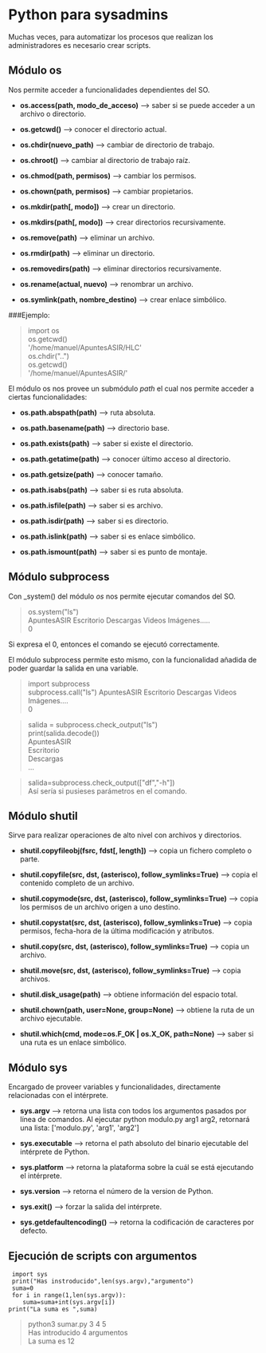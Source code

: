 # Python para sysadmins


Muchas veces, para automatizar los procesos que realizan los administradores
es necesario crear scripts. 

## Módulo os

Nos permite acceder a funcionalidades dependientes del SO.

* **os.access(path, modo_de_acceso)** --> saber si se puede acceder a un archivo o
					directorio.

* **os.getcwd()** --> conocer el directorio actual.

* **os.chdir(nuevo_path)** --> cambiar de directorio de trabajo.

* **os.chroot()** --> cambiar al directorio de trabajo raíz.

* **os.chmod(path, permisos)** --> cambiar los permisos.

* **os.chown(path, permisos)** --> cambiar propietarios.

* **os.mkdir(path[, modo])** --> crear un directorio.

* **os.mkdirs(path[, modo])** --> crear directorios recursivamente.

* **os.remove(path)** --> eliminar un archivo.

* **os.rmdir(path)** --> eliminar un directorio.

* **os.removedirs(path)** --> eliminar directorios recursivamente.

* **os.rename(actual, nuevo)** --> renombrar un archivo.

* **os.symlink(path, nombre_destino)** --> crear enlace simbólico.


###Ejemplo:

> import os  
> os.getcwd()  
> '/home/manuel/ApuntesASIR/HLC'  
> os.chdir("..")  
> os.getcwd()  
> '/home/manuel/ApuntesASIR/'  

El módulo os nos provee un submódulo _path_ el cual nos permite acceder a
ciertas funcionalidades:


* **os.path.abspath(path)** --> ruta absoluta.

* **os.path.basename(path)** --> directorio base.

* **os.path.exists(path)** --> saber si existe el directorio.

* **os.path.getatime(path)** --> conocer último acceso al directorio.

* **os.path.getsize(path)** --> conocer tamaño.

* **os.path.isabs(path)** --> saber si es ruta absoluta.

* **os.path.isfile(path)** --> saber si es archivo.

* **os.path.isdir(path)** --> saber si es directorio.

* **os.path.islink(path)** --> saber si es enlace simbólico.

* **os.path.ismount(path)** --> saber si es punto de montaje.


## Módulo subprocess

Con _system() del módulo _os_ nos permite ejecutar comandos del SO.

> os.system("ls")  
ApuntesASIR Escritorio Descargas Videos Imágenes.....  
0  

Si expresa el 0, entonces el comando se ejecutó correctamente.

El módulo subprocess permite esto mismo, con la funcionalidad añadida de 
poder guardar la salida en una variable.

> import subprocess  
> subprocess.call("ls")
 ApuntesASIR Escritorio Descargas Videos Imágenes....  
 0  

> salida = subprocess.check_output("ls")  
> print(salida.decode())  
ApuntesASIR  
Escritorio  
Descargas  
...  

> salida=subprocess.check_output(["df","-h"])  
> Así sería si pusieses parámetros en el comando.  


## Módulo shutil

Sirve para realizar operaciones de alto nivel con archivos y directorios.

* **shutil.copyfileobj(fsrc, fdst[, length])** --> copia un fichero completo o
parte.

* **shutil.copyfile(src, dst, (asterisco), follow_symlinks=True)** --> copia el contenido
completo de un archivo.

* **shutil.copymode(src, dst, (asterisco), follow_symlinks=True)** --> copia 
los permisos de un archivo origen a uno destino.

* **shutil.copystat(src, dst, (asterisco), follow_symlinks=True)** --> copia 
permisos, fecha-hora de la última modificación y atributos.

* **shutil.copy(src, dst, (asterisco), follow_symlinks=True)** --> copia 
un archivo.

* **shutil.move(src, dst, (asterisco), follow_symlinks=True)** --> copia 
archivos.

* **shutil.disk_usage(path)** --> obtiene información del espacio total.

* **shutil.chown(path, user=None, group=None)** --> obtiene la ruta de un
archivo ejecutable.

* **shutil.which(cmd, mode=os.F_OK | os.X_OK, path=None)** --> saber si una
ruta es un enlace simbólico.


## Módulo sys

Encargado de proveer variables y funcionalidades, directamente relacionadas
con el intérprete.

* **sys.argv** --> retorna una lista con todos los argumentos pasados por 
línea de comandos. Al ejecutar python modulo.py arg1 arg2, retornará una lista:
['modulo.py', 'arg1', 'arg2']

* **sys.executable** -->  retorna el path absoluto del binario ejecutable del
intérprete de Python.

* **sys.platform** --> retorna la plataforma sobre la cuál se está ejecutando el
intérprete.

* **sys.version** --> retorna el número de la version de Python.

* **sys.exit()** --> forzar la salida del intérprete.

* **sys.getdefaultencoding()** --> retorna la codificación de caracteres por
defecto.

## Ejecución de scripts con argumentos


```#!/usr/bin/env python    
 import sys  
 print("Has instroducido",len(sys.argv),"argumento")  
 suma=0  
 for i in range(1,len(sys.argv)):  
	suma=suma+int(sys.argv[i])  
print("La suma es ",suma)  
```

> python3 sumar.py 3 4 5  
Has introducido 4 argumentos  
La suma es 12  
